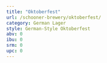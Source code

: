 ```yaml
---
title: "Oktoberfest"
url: /schooner-brewery/oktoberfest/
category: German Lager
style: German-Style Oktoberfest
abv: 0
ibu: 0
srm: 0
upc: 0
---
```



